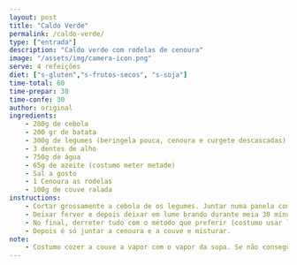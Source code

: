 ```yaml
---
layout: post
title: "Caldo Verde"
permalink: /caldo-verde/
type: ["entrada"]
description: "Caldo verde com rodelas de cenoura"
image: "/assets/img/camera-icon.png"
serve: 4 refeições
diet: ["s-gluten","s-frutos-secos", "s-soja"]
time-total: 60
time-prepar: 30
time-confe: 30
author: original
ingredients:
    - 280g de cebola
    - 200 gr de batata
    - 300g de legumes (beringela pouca, cenoura e curgete descascadas)
    - 3 dentes de alho
    - 750g de água
    - 65g de azeite (costumo meter metade)
    - Sal a gosto
    - 1 Cenoura as rodelas
    - 100g de couve ralada
instructions:
    - Cortar grossamente a cebola de os legumes. Juntar numa panela com os dentes de alho a água e o sal.
    - Deixar ferver e depois deixar em lume brando durante meia 30 minutos. 
    - No final, derreter tudo com o método que preferir (costumo usar liquidificadora)
    - Depois é só juntar a cenoura e a couve e misturar.
note:
    - Costumo cozer a couve a vapor com o vapor da sopa. Se não conseguir, no final, deixar 5/10 minutos a couve a cozer na sopa.
---
```

